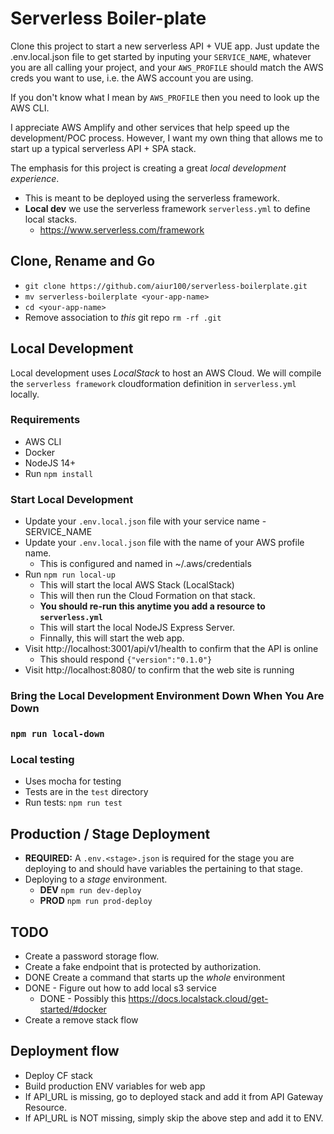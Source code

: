 # Serverless Boiler-plate

Clone this project to start a new serverless API + VUE app. 
Just update the .env.local.json file to get started by inputing
your `SERVICE_NAME`, whatever you are all calling your project, and
your `AWS_PROFILE` should match the AWS creds you want to use, i.e. the 
AWS account you are using. 

If you don't know what I mean by `AWS_PROFILE` then you need to 
look up the AWS CLI. 

I appreciate AWS Amplify and other services that help 
speed up the development/POC process. However, I want my own 
thing that allows me to start up a typical serverless API + SPA 
stack. 

The emphasis for this project is creating a great 
*local development experience*. 

* This is meant to be deployed using the serverless framework. 
* **Local dev** we use the serverless framework `serverless.yml` to define local stacks.
  * https://www.serverless.com/framework

## Clone, Rename and Go
* `git clone https://github.com/aiur100/serverless-boilerplate.git`
* `mv serverless-boilerplate <your-app-name>`
* `cd <your-app-name>`
* Remove association to *this* git repo `rm -rf .git`

## Local Development

Local development uses *LocalStack* to host an AWS Cloud. 
We will compile the `serverless framework`  cloudformation
definition in `serverless.yml` locally. 

### Requirements
* AWS CLI
* Docker
* NodeJS 14+
* Run `npm install`

### Start Local Development
* Update your `.env.local.json` file with your service name - SERVICE_NAME
* Update your `.env.local.json` file with the name of your AWS profile name.  
  * This is configured and named in ~/.aws/credentials
* Run `npm run local-up`
  - This will start the local AWS Stack (LocalStack)
  - This will then run the Cloud Formation on that stack.
  - **You should re-run this anytime you add a resource to `serverless.yml`**
  - This will start the local NodeJS Express Server. 
  - Finnally, this will start the web app.
* Visit http://localhost:3001/api/v1/health to confirm that the API is online
  - This should respond `{"version":"0.1.0"}`
* Visit http://localhost:8080/ to confirm that the web site is running

### Bring the Local Development Environment Down When You Are Down
### `npm run local-down`

### Local testing
* Uses mocha for testing
* Tests are in the `test` directory
* Run tests: `npm run test`


## Production / Stage Deployment
* **REQUIRED:** A `.env.<stage>.json` is required for the stage you are deploying to and should have 
  variables the pertaining to that stage.  
* Deploying to a *stage* environment. 
  * **DEV** `npm run dev-deploy`
  * **PROD** `npm run prod-deploy`

## TODO
* Create a password storage flow. 
* Create a fake endpoint that is protected by authorization. 
* DONE Create a command that starts up the *whole* environment
* DONE - Figure out how to add local s3 service 
  * DONE - Possibly this https://docs.localstack.cloud/get-started/#docker
* Create a remove stack flow

## Deployment flow
* Deploy CF stack 
* Build production ENV variables for web app
* If API_URL is missing, go to deployed stack and add it from API Gateway Resource. 
* If API_URL is NOT missing, simply skip the above step and add it to ENV. 